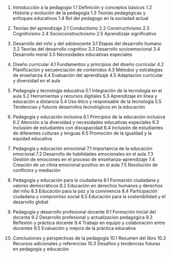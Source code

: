 1. Introducción a la pedagogía
   1.1 Definición y conceptos básicos
   1.2 Historia y evolución de la pedagogía
   1.3 Teorías pedagógicas y enfoques educativos
   1.4 Rol del pedagogo en la sociedad actual

2. Teorías del aprendizaje
   2.1 Conductismo
   2.2 Constructivismo
   2.3 Cognitivismo
   2.4 Socioconstructivismo
   2.5 Aprendizaje significativo

3. Desarrollo del niño y del adolescente
   3.1 Etapas del desarrollo humano
   3.2 Teorías del desarrollo cognitivo
   3.3 Desarrollo socioemocional
   3.4 Desarrollo moral
   3.5 Necesidades educativas especiales

4. Diseño curricular
   4.1 Fundamentos y principios del diseño curricular
   4.2 Planificación y secuenciación de contenidos
   4.3 Métodos y estrategias de enseñanza
   4.4 Evaluación del aprendizaje
   4.5 Adaptación curricular y diversidad en el aula

5. Pedagogía y tecnología educativa
   5.1 Integración de la tecnología en el aula
   5.2 Herramientas y recursos digitales
   5.3 Aprendizaje en línea y educación a distancia
   5.4 Uso ético y responsable de la tecnología
    5.5 Tendencias y futuros desarrollos tecnológicos en la educación

6. Pedagogía y educación inclusiva
   6.1 Principios de la educación inclusiva
   6.2 Atención a la diversidad y necesidades educativas especiales
   6.3 Inclusión de estudiantes con discapacidad
   6.4 Inclusión de estudiantes de diferentes culturas y lenguas
   6.5 Promoción de la igualdad y la equidad educativa

7. Pedagogía y educación emocional
   7.1 Importancia de la educación emocional
   7.2 Desarrollo de habilidades emocionales en el aula
   7.3 Gestión de emociones en el proceso de enseñanza-aprendizaje
   7.4 Creación de un clima emocional positivo en el aula
   7.5 Resolución de conflictos y mediación

8. Pedagogía y educación para la ciudadanía
   8.1 Formación ciudadana y valores democráticos
   8.2 Educación en derechos humanos y derechos del niño
   8.3 Educación para la paz y la convivencia
   8.4 Participación ciudadana y compromiso social
   8.5 Educación para la sostenibilidad y el desarrollo global

9. Pedagogía y desarrollo profesional docente
   9.1 Formación inicial del docente
   9.2 Desarrollo profesional y actualización pedagógica
   9.3 Reflexión y práctica docente
   9.4 Trabajo en equipo y colaboración entre docentes
   9.5 Evaluación y mejora de la práctica educativa

10. Conclusiones y perspectivas de la pedagogía
     10.1 Resumen del libro
     10.2 Recursos adicionales y referencias
     10.3 Desafíos y tendencias futuras en pedagogía y educación
